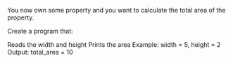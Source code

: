 You now own some property and you want to calculate the total area of the property.

Create a program that:

Reads the width and height
Prints the area
Example: width = 5, height = 2
Output: total_area = 10
